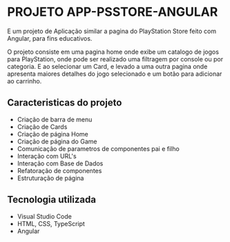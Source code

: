 # PROJETO APP-PSSTORE-ANGULAR


E um projeto de Aplicação similar a pagina do PlayStation Store feito com Angular, para fins educativos.

O projeto consiste em uma pagina home onde exibe um catalogo de jogos para PlayStation, onde pode ser realizado uma filtragem por console ou por categoria. E ao selecionar um Card, e levado a uma outra pagina onde apresenta maiores detalhes do jogo selecionado e um botão para adicionar ao carrinho.


## Caracteristicas do projeto
- Criação de barra de menu
- Criação de Cards
- Criação de página Home
- Criação de página do Game
- Comunicação de parametros de componentes pai e filho
- Interação com URL's
- Interação com Base de Dados
- Refatoração de componentes
- Estruturação de página


## Tecnologia utilizada
- Visual Studio Code
- HTML, CSS, TypeScript
- Angular